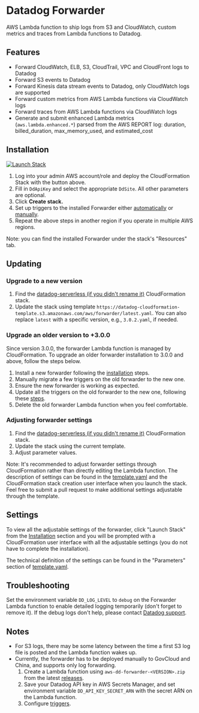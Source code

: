 # Datadog Forwarder

AWS Lambda function to ship logs from S3 and CloudWatch, custom metrics and traces from Lambda functions to Datadog.

## Features

- Forward CloudWatch, ELB, S3, CloudTrail, VPC and CloudFront logs to Datadog
- Forward S3 events to Datadog
- Forward Kinesis data stream events to Datadog, only CloudWatch logs are supported
- Forward custom metrics from AWS Lambda functions via CloudWatch logs
- Forward traces from AWS Lambda functions via CloudWatch logs
- Generate and submit enhanced Lambda metrics (`aws.lambda.enhanced.*`) parsed from the AWS REPORT log: duration, billed_duration, max_memory_used, and estimated_cost

## Installation

[![Launch Stack](https://s3.amazonaws.com/cloudformation-examples/cloudformation-launch-stack.png)](https://console.aws.amazon.com/cloudformation/home#/stacks/create/review?stackName=datadog-serverless&templateURL=https://datadog-cloudformation-template.s3.amazonaws.com/aws/forwarder/latest.yaml)

1. Log into your admin AWS account/role and deploy the CloudFormation Stack with the button above.
1. Fill in `DdApiKey` and select the appropriate `DdSite`. All other parameters are optional.
1. Click **Create stack.**
1. Set up triggers to the installed Forwarder either [automatically](https://docs.datadoghq.com/integrations/amazon_web_services/?tab=allpermissions#automatically-setup-triggers) or [manually](https://docs.datadoghq.com/integrations/amazon_web_services/?tab=allpermissions#manually-setup-triggers).
1. Repeat the above steps in another region if you operate in multiple AWS regions. 

Note: you can find the installed Forwarder under the stack's "Resources" tab.

## Updating

### Upgrade to a new version

1. Find the [datadog-serverless (if you didn't rename it)](https://console.aws.amazon.com/cloudformation/home#/stacks?filteringText=datadog) CloudFormation stack.
1. Update the stack using template `https://datadog-cloudformation-template.s3.amazonaws.com/aws/forwarder/latest.yaml`. You can also replace `latest` with a specific version, e.g., `3.0.2.yaml`, if needed.

### Upgrade an older version to +3.0.0

Since version 3.0.0, the forwarder Lambda function is managed by CloudFormation. To upgrade an older forwarder installation to 3.0.0 and above, follow the steps below.

1. Install a new forwarder following the [installation](#installation) steps.
1. Manually migrate a few triggers on the old forwarder to the new one.
1. Ensure the new forwarder is working as expected.
1. Update all the triggers on the old forwarder to the new one, following these [steps](https://docs.datadoghq.com/integrations/amazon_web_services/?tab=allpermissions#send-aws-service-logs-to-datadog).
1. Delete the old forwarder Lambda function when you feel comfortable.

### Adjusting forwarder settings

1. Find the [datadog-serverless (if you didn't rename it)](https://console.aws.amazon.com/cloudformation/home#/stacks?filteringText=datadog) CloudFormation stack.
1. Update the stack using the current template.
1. Adjust parameter values.

Note: It's recommended to adjust forwarder settings through CloudFormation rather than directly editing the Lambda function. The description of settings can be found in the [template.yaml](template.yaml) and the CloudFormation stack creation user interface when you launch the stack. Feel free to submit a pull request to make additional settings adjustable through the template.

## Settings

To view all the adjustable settings of the forwarder, click "Launch Stack" from the [Installation](#installation) section and you will be prompted with a CloudFormation user interface with all the adjustable settings (you do not have to complete the installation).

The technical definition of the settings can be found in the "Parameters" section of [template.yaml](template.yaml).

## Troubleshooting

Set the environment variable `DD_LOG_LEVEL` to `debug` on the Forwarder Lambda function to enable detailed logging temporarily (don't forget to remove it). If the debug logs don't help, please contact [Datadog support](https://www.datadoghq.com/support/).

## Notes

* For S3 logs, there may be some latency between the time a first S3 log file is posted and the Lambda function wakes up.
* Currently, the forwarder has to be deployed manually to GovCloud and China, and supports only log forwarding.
  1. Create a Lambda function using `aws-dd-forwarder-<VERSION>.zip` from the latest [releases](https://github.com/DataDog/datadog-serverless-functions/releases).
  1. Save your Datadog API key in AWS Secrets Manager, and set environment variable `DD_API_KEY_SECRET_ARN` with the secret ARN on the Lambda function.
  1. Configure [triggers](https://docs.datadoghq.com/integrations/amazon_web_services/?tab=allpermissions#send-aws-service-logs-to-datadog).
